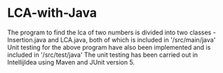 # LCA-with-Java
The program to find the lca of two numbers is divided into two classes - Insertion.java and LCA.java, both of which is included in '/src/main/java'
Unit testing for the above program have also been implemented and is included in '/src/test/java'
The unit testing has been carried out in IntellijIdea using Maven and JUnit version 5.
